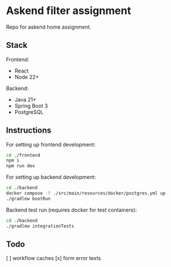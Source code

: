 # Askend filter assignment

Repo for askend home assignment.

## Stack

Frontend:

- React
- Node 22+

Backend:

- Java 21+
- Spring Boot 3
- PostgreSQL

## Instructions

For setting up frontend development:

```bash
cd ./frontend
npm i
npm run dev
```

For setting up backend development:

```bash
cd ./backend
docker compose -f ./src/main/resources/docker/postgres.yml up
./gradlew bootRun
```

Backend test run (requires docker for test containers):

```bash
cd ./backend
./gradlew integrationTests
```

## Todo

[ ] workflow caches
[x] form error texts
